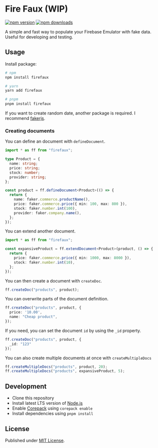 # Fire Faux (WIP)

[![npm version][npm-version-src]][npm-version-href]
[![npm downloads][npm-downloads-src]][npm-downloads-href]

A simple and fast way to populate your Firebase Emulator with fake data.
Useful for developing and testing.

## Usage

Install package:

```sh
# npm
npm install firefaux

# yarn
yarn add firefaux

# pnpm
pnpm install firefaux
```

If you want to create random date, another package is required.
I recommend [fakerjs](https://fakerjs.dev/).

### Creating documents

You can define an document with `defineDocument`.

```ts
import * as ff from "firefaux";

type Product = {
  name: string;
  price: string;
  stock: number;
  provider: string;
};

const product = ff.defineDocument<Product>(() => {
  return {
    name: faker.commerce.productName(),
    price: faker.commerce.price({ min: 100, max: 800 }),
    stock: faker.number.int(100),
    provider: faker.company.name(),
  };
});
```

You can extend another document.

```ts
import * as ff from "firefaux";

const expansiveProduct = ff.extendDocument<Product>(product, () => {
  return {
    price: faker.commerce.price({ min: 1000, max: 8000 }),
    stock: faker.number.int(10),
  };
});
```

You can then create a document with `createDoc`.

```ts
ff.createDoc("products", product);
```

You can overwrite parts of the document definition.

```ts
ff.createDoc("products", product, {
  price: '10.00',
  name: "Cheap product",
});
```

If you need, you can set the document `id` by using the `_id` property.

```ts
ff.createDoc("products", product, {
  _id: "123"
});
```

You can also create multiple documents at once with `createMultipleDocs`

```ts
ff.createMultipleDocs("products", product, 20);
ff.createMultipleDocs("products", expansiveProduct, 5);
```


## Development

- Clone this repository
- Install latest LTS version of [Node.js](https://nodejs.org/en/)
- Enable [Corepack](https://github.com/nodejs/corepack) using `corepack enable`
- Install dependencies using `pnpm install`

## License

Published under [MIT License](./LICENSE).

[npm-version-src]: https://img.shields.io/npm/v/packageName?style=flat&colorA=18181B&colorB=F0DB4F
[npm-version-href]: https://npmjs.com/package/packageName
[npm-downloads-src]: https://img.shields.io/npm/dm/packageName?style=flat&colorA=18181B&colorB=F0DB4F
[npm-downloads-href]: https://npmjs.com/package/packageName
